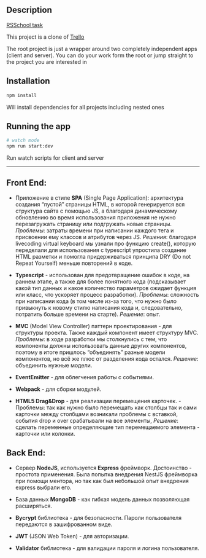 ## Description

[RSSchool task](https://github.com/rolling-scopes-school/tasks/blob/master/tasks/rsclone/rsclone.md)

This project is a clone of [Trello](https://trello.com/)

The root project is just a wrapper around two completely independent apps (client and server). You can do your work form the root or jump straight to the project you are interested in

## Installation

```bash
npm install
```

Will install dependencies for all projects including nested ones

## Running the app

```bash
# watch mode
npm run start:dev
```

Run watch scripts for client and server

---

## Front End:

 - Приложение в стиле **SPA** (Single Page Application): архитектура создания “пустой” страницы HTML, в которой генерируется вся структура сайта с помощью JS, а благодаря динамическому обновлению во время использования приложения не нужно перезагружать страницу или подгружать новые страницы. 
*Проблемы*: затраты времени при написании каждого тега и присвоении ему классов и атрибутов через JS. 
*Решения*: благодаря livecoding virtual keyboard мы узнали про функцию create(), которую переделали для использования с typescript упростила создание HTML разметки и помогла придерживаться принципа DRY (Do not Repeat Yourself) меньше повторений в коде.

- **Typescript** - использован для предотвращение ошибок в коде, на раннем этапе, а также для более понятного кода (подсказывает какой тип данных и какое количество параметров ожидает функция или класс, что ускоряет процесс разработки). 
*Проблемы*: сложность при написании кода (в том числе из-за того, что нужно было привыкнуть к новому стилю написания кода и, следовательно, потратить больше времени на старте). 
*Решение*: опыт.

- **MVC** (Model View Controller) паттерн проектирования - для структуры проекта. Также каждый компонент имеет структуру MVC. 
*Проблемы*: в ходе разработки мы столкнулись с тем, что компоненты должны использовать данные других компонентов, поэтому в итоге пришлось “объединять” разные модели компонентов, но всё же плюс от разделения кода остался.
*Решение*: объединить нужные модели.

- **EventEmitter** - для облегчения работы с событиями. 
  
- **Webpack** - для сборки модулей.	

- **HTML5 Drag&Drop** - для реализации перемещения карточек. - Проблемы: так как нужно было перемещать как столбцы так и сами карточки между столбцами возникали проблемы с вставкой, события drop и  over срабатывали на все элементы, 
*Решение*: сделать переменные определяющие тип перемещаемого элемента - карточки или колонки.
	 

## Back End:

- Сервер **NodeJS**, используется **Express** фреймворк. Достоинство - простота применения. Была попытка внедрения NestJS фреймворка при помощи ментора, но так как был небольшой опыт внедрения express выбрали его.

- База данных **MongoDB** - как гибкая модель данных позволяющая расширяться.
  
- **Bycrypt** библиотека - для безопасности. Пароли пользователя передаются в зашифрованном виде. 
  
- **JWT** (JSON Web Token) - для авторизации. 
  
- **Validator** библиотека - для валидации пароля и логина пользователя. 
